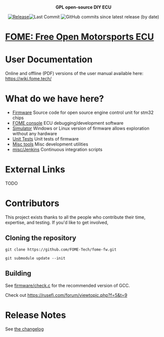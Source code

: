 <div align="center">

<b>GPL open-source DIY ECU</b>

[![Release](https://img.shields.io/github/v/release/FOME-Tech/fome-fw?style=flat)](https://github.com/FOME-Tech/fome-fw/releases/latest)![Last Commit](https://img.shields.io/github/last-commit/FOME-Tech/fome-fw?style=flat)
![GitHub commits since latest release (by date)](https://img.shields.io/github/commits-since/FOME-Tech/fome-fw/latest?color=blueviolet&label=Commits%20Since%20Release)
</div>

# [FOME: Free Open Motorsports ECU](https://www.fome.tech/)

# User Documentation

Online and offline (PDF) versions of the user manual available here: https://wiki.fome.tech/

# What do we have here?
 * [Firmware](/firmware) Source code for open source engine control unit for stm32 chips
 * [FOME console](/java_console) ECU debugging/development software
 * [Simulator](/simulator) Windows or Linux version of firmware allows exploration without any hardware 
 * [Unit Tests](/unit_tests) Unit tests of firmware
 * [Misc tools](/java_tools) Misc development utilities
 * [misc/Jenkins](/misc/jenkins) Continuous integration scripts

# External Links

TODO

 <!-- * [Forum](http://rusefi.com/forum)
 * [Documentation](https://github.com/rusefi/rusefi/wiki)
 * [Doxygen documentation](http://rusefi.com/docs/html)
 * [General source code Q&A](http://rusefi.com/forum/viewtopic.php?f=5&t=10)
 * [Facebook](https://www.facebook.com/rusEfiECU)
 * [YouTube](https://www.youtube.com/user/rusefi)
 * [Patreon](https://www.patreon.com/rusefi) -->

# Contributors

This project exists thanks to all the people who contribute their time, expertise, and testing. If you'd like to get involved, 

## Cloning the repository

`git clone https://github.com/FOME-Tech/fome-fw.git`

`git submodule update --init`

## Building

See [firmware/check.c](firmware/check.c) for the recommended version of GCC.

Check out https://rusefi.com/forum/viewtopic.php?f=5&t=9

# Release Notes

See [the changelog](firmware/CHANGELOG.md)
